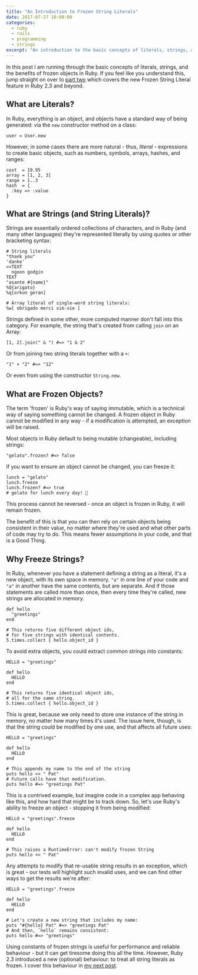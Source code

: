 ```yaml
---
title: "An Introduction to Frozen String Literals"
date: 2017-07-27 10:00:00
categories:
  - ruby
  - rails
  - programming
  - strings
excerpt: "An introduction to the basic concepts of literals, strings, and the benefits of frozen objects in Ruby."
---
```


In this post I am running through the basic concepts of literals, strings, and the benefits of frozen objects in Ruby. If you feel like you understand this, jump straight on over to [part two](/2017/07/27/friendly-frozen-string-literals.html) which covers the new Frozen String Literal feature in Ruby 2.3 and beyond.

## What are Literals?

In Ruby, everything is an object, and objects have a standard way of being generated: via the `new` constructor method on a class:

    user = User.new

However, in some cases there are more natural - thus, _literal_ - expressions to create basic objects, such as numbers, symbols, arrays, hashes, and ranges:

    cost  = 19.95
    array = [1, 2, 3]
    range = 1..3
    hash  = {
      :key => :value
    }

## What are Strings (and String Literals)?

Strings are essentially ordered collections of characters, and in Ruby (and many other languages) they're represented literally by using quotes or other bracketing syntax:

    # String literals
    "thank you"
    'danke'
    <<TEXT
      ngoon godgin
    TEXT
    "asante #{name}"
    %Q{arigato}
    %q[orkun geran]

    # Array literal of single-word string literals:
    %w[ obrigado merci xiè-xie ]

Strings defined in some other, more computed manner don't fall into this category. For example, the string that's created from calling `join` on an Array:

    [1, 2].join(" & ") #=> "1 & 2"

Or from joining two string literals together with a `+`:

    "1" + "2" #=> "12"

Or even from using the constructor `String.new`.

## What are Frozen Objects?

The term 'frozen' is Ruby's way of saying immutable, which is a technical way of saying something cannot be changed. A frozen object in Ruby cannot be modified in any way - if a modification is attempted, an exception will be raised.

Most objects in Ruby default to being mutable (changeable), including strings:

    "gelato".frozen? #=> false

If you want to ensure an object cannot be changed, you can freeze it:

    lunch = "gelato"
    lunch.freeze
    lunch.frozen? #=> true
    # gelato for lunch every day! 🍦

This process cannot be reversed - once an object is frozen in Ruby, it will remain frozen.

The benefit of this is that you can then rely on certain objects being consistent in their value, no matter where they're used and what other parts of code may try to do. This means fewer assumptions in your code, and that is a Good Thing.

## Why Freeze Strings?

In Ruby, whenever you have a statement defining a string as a literal, it's a new object, with its own space in memory. `"a"` in one line of your code and `"a"` in another have the same contents, but are separate. And if those statements are called more than once, then every time they're called, new strings are allocated in memory.

    def hello
      "greetings"
    end

    # This returns five different object ids,
    # for five strings with identical contents.
    5.times.collect { hello.object_id }

To avoid extra objects, you could extract common strings into constants:

    HELLO = "greetings"

    def hello
      HELLO
    end

    # This returns five identical object ids,
    # all for the same string.
    5.times.collect { hello.object_id }

This is great, because we only need to store one instance of the string in memory, no matter how many times it's used. The issue here, though, is that the string could be modified by one use, and that affects all future uses:

    HELLO = "greetings"

    def hello
      HELLO
    end

    # This appends my name to the end of the string
    puts hello << " Pat"
    # Future calls have that modification.
    puts hello #=> "greetings Pat"

This is a contrived example, but imagine code in a complex app behaving like this, and how hard that might be to track down. So, let's use Ruby's ability to freeze an object - stopping it from being modified:

    HELLO = "greetings".freeze

    def hello
      HELLO
    end

    # This raises a RuntimeError: can't modify frozen String
    puts hello << " Pat"

Any attempts to modify that re-usable string results in an exception, which is great - our tests will highlight such invalid uses, and we can find other ways to get the results we're after:

    HELLO = "greetings".freeze

    def hello
      HELLO
    end

    # Let's create a new string that includes my name:
    puts "#{hello} Pat" #=> "greetings Pat"
    # And then, `hello` remains consistent:
    puts hello #=> "greetings"

Using constants of frozen strings is useful for performance and reliable behaviour - but it can get tiresome doing this all the time. However, Ruby 2.3 introduced a new (optional) behaviour: to treat all string literals as frozen. I cover this behaviour in [my next post](/2017/07/27/friendly-frozen-string-literals.html).
